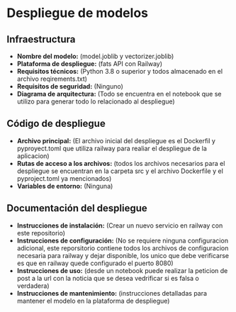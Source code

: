 # Despliegue de modelos

## Infraestructura

- **Nombre del modelo:** (model.joblib y vectorizer.joblib)
- **Plataforma de despliegue:** (fats API con Railway)
- **Requisitos técnicos:** (Python 3.8 o superior y todos almacenado en el archivo reqirements.txt)
- **Requisitos de seguridad:** (Ninguno)
- **Diagrama de arquitectura:** (Todo se encuentra en el notebook que se utilizo para generar todo lo relacionado al despliegue)

## Código de despliegue

- **Archivo principal:** (El archivo inicial del despliegue es el Dockerfil y pyproyect.toml que utiliza railway para realiar el despliegue de la aplicacion)
- **Rutas de acceso a los archivos:** (todos los archivos necesarios para el despliegue se encuentran en la carpeta src y el archivo Dockerfile y el pyproject.toml ya mencionados)
- **Variables de entorno:** (Ninguna)

## Documentación del despliegue

- **Instrucciones de instalación:** (Crear un nuevo servicio en railway con este repositorio)
- **Instrucciones de configuración:** (No se requiere ninguna configuracion adicional, este reporsitorio contiene todos los archivos de configuracion necesaria para railway y dejar disponible, los unico que debe verificarse es que en railway quede configurado el puerto 8080)
- **Instrucciones de uso:** (desde un notebook puede realizar la peticion de post a la url con la noticia que se desea vedrificar si es falsa o verdadera)
- **Instrucciones de mantenimiento:** (instrucciones detalladas para mantener el modelo en la plataforma de despliegue)
